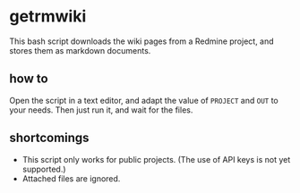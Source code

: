 # getrmwiki

This bash script downloads the wiki pages from a Redmine project, and
stores them as markdown documents.

## how to

Open the script in a text editor, and adapt the value of `PROJECT` and
`OUT` to your needs. Then just run it, and wait for the files.

## shortcomings

* This script only works for public projects. (The use of API keys is not
  yet supported.)
* Attached files are ignored.
